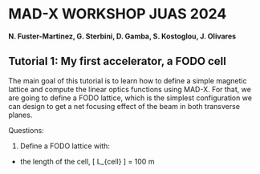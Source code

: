 # MAD-X WORKSHOP JUAS 2024
**N. Fuster-Marti­nez, G. Sterbini, D. Gamba, S. Kostoglou, J. Olivares** 

## Tutorial 1: My first accelerator, a FODO cell

The main goal of this tutorial is to learn how to define a simple magnetic lattice and compute the linear optics functions using MAD-X. For that, we are going to define a FODO lattice, which is the simplest configuration we can design to get a net focusing effect of the beam in both transverse planes.

Questions:
    
1.    Define a FODO lattice with:
- the length of the cell, \[ L_{cell} \]  = 100 m
